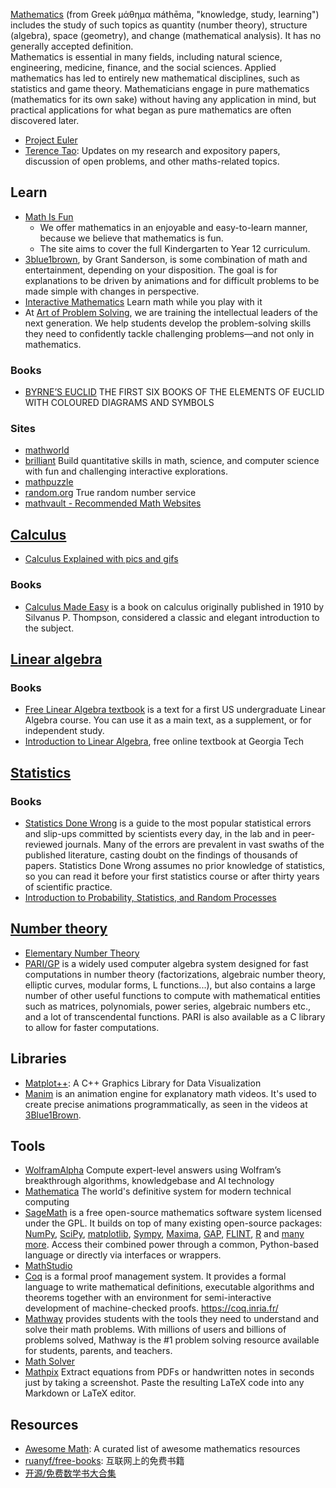 [Mathematics](https://en.wikipedia.org/wiki/Mathematics) (from Greek μάθημα máthēma, "knowledge, study, learning") includes the study of such topics as quantity (number theory), structure (algebra), space (geometry), and change (mathematical analysis). It has no generally accepted definition.  
Mathematics is essential in many fields, including natural science, engineering, medicine, finance, and the social sciences. Applied mathematics has led to entirely new mathematical disciplines, such as statistics and game theory. Mathematicians engage in pure mathematics (mathematics for its own sake) without having any application in mind, but practical applications for what began as pure mathematics are often discovered later.  

- [Project Euler](Online-Judge#Project-Euler)
- [Terence Tao](https://terrytao.wordpress.com/): Updates on my research and expository papers, discussion of open problems, and other maths-related topics.



## Learn
- [Math Is Fun](https://www.mathsisfun.com/) 
  - We offer mathematics in an enjoyable and easy-to-learn manner, because we believe that mathematics is fun.
  - The site aims to cover the full Kindergarten to Year 12 curriculum.
- [3blue1brown](https://www.youtube.com/channel/UCYO_jab_esuFRV4b17AJtAw), by Grant Sanderson, is some combination of math and entertainment, depending on your disposition. The goal is for explanations to be driven by animations and for difficult problems to be made simple with changes in perspective.
- [Interactive Mathematics](https://www.intmath.com/) Learn math while you play with it
- At [Art of Problem Solving](https://artofproblemsolving.com/), we are training the intellectual leaders of the next generation. We help students develop the problem-solving skills they need to confidently tackle challenging problems—and not only in mathematics.

### Books
- [BYRNE’S EUCLID](https://www.c82.net/euclid/) THE FIRST SIX BOOKS OF THE ELEMENTS OF EUCLID WITH COLOURED DIAGRAMS AND SYMBOLS

### Sites
- [mathworld](https://mathworld.wolfram.com/)
- [brilliant](https://brilliant.org/) Build quantitative skills in math, science, and computer science with fun and challenging interactive explorations.
- [mathpuzzle](http://www.mathpuzzle.com/)
- [random.org](https://www.random.org/) True random number service
- [mathvault - Recommended Math Websites](https://mathvault.ca/websites/)



## [Calculus](https://en.wikipedia.org/wiki/Calculus)
- [Calculus Explained with pics and gifs](https://0a.io/chapter1/calculus-explained.html)

### Books
- [Calculus Made Easy](http://calculusmadeeasy.org/) is a book on calculus originally published in 1910 by Silvanus P. Thompson, considered a classic and elegant introduction to the subject.



## [Linear algebra](https://en.wikipedia.org/wiki/Linear_algebra)

### Books
- [Free Linear Algebra textbook](http://joshua.smcvt.edu/linearalgebra/) is a text for a first US undergraduate Linear Algebra course. You can use it as a main text, as a supplement, or for independent study.
- [Introduction to Linear Algebra](https://github.com/QBobWatson/gt-linalg), free online textbook at Georgia Tech



## [Statistics](https://en.wikipedia.org/wiki/Statistics)

### Books
- [Statistics Done Wrong](https://www.statisticsdonewrong.com/index.html) is a guide to the most popular statistical errors and slip-ups committed by scientists every day, in the lab and in peer-reviewed journals. Many of the errors are prevalent in vast swaths of the published literature, casting doubt on the findings of thousands of papers. Statistics Done Wrong assumes no prior knowledge of statistics, so you can read it before your first statistics course or after thirty years of scientific practice.
- [Introduction to Probability, Statistics, and Random Processes](https://probabilitycourse.com/)



## [Number theory](https://en.wikipedia.org/wiki/Number_theory)
- [Elementary Number Theory](http://joshua.smcvt.edu/numbertheory/book.pdf)
- [PARI/GP](https://pari.math.u-bordeaux.fr/) is a widely used computer algebra system designed for fast computations in number theory (factorizations, algebraic number theory, elliptic curves, modular forms, L functions...), but also contains a large number of other useful functions to compute with mathematical entities such as matrices, polynomials, power series, algebraic numbers etc., and a lot of transcendental functions. PARI is also available as a C library to allow for faster computations.



## Libraries
- [Matplot++](https://github.com/alandefreitas/matplotplusplus): A C++ Graphics Library for Data Visualization
- [Manim](https://github.com/3b1b/manim) is an animation engine for explanatory math videos. It's used to create precise animations programmatically, as seen in the videos at [3Blue1Brown](https://www.3blue1brown.com/).



## Tools
- [WolframAlpha](https://www.wolframalpha.com/) Compute expert-level answers using Wolfram’s breakthrough algorithms, knowledgebase and AI technology
- [Mathematica](https://www.wolfram.com/mathematica/) The world's definitive system for modern technical computing
- [SageMath](http://www.sagemath.org/) is a free open-source mathematics software system licensed under the GPL. It builds on top of many existing open-source packages: [NumPy](https://numpy.org/), [SciPy](https://scipy.org/), [matplotlib](https://matplotlib.org/), [Sympy](https://sympy.org/), [Maxima](http://maxima.sourceforge.net/), [GAP](http://www.gap-system.org/), [FLINT](http://www.flintlib.org/), [R](http://www.r-project.org/) and [many more](http://www.sagemath.org/links-components.html). Access their combined power through a common, Python-based language or directly via interfaces or wrappers.
- [MathStudio](http://mathstud.io/)
- [Coq](https://github.com/coq/coq) is a formal proof management system. It provides a formal language to write mathematical definitions, executable algorithms and theorems together with an environment for semi-interactive development of machine-checked proofs. https://coq.inria.fr/
- [Mathway](https://www.mathway.com/) provides students with the tools they need to understand and solve their math problems. With millions of users and billions of problems solved, Mathway is the #1 problem solving resource available for students, parents, and teachers.
- [Math Solver](https://math.microsoft.com/en/)
- [Mathpix](https://mathpix.com/) Extract equations from PDFs or handwritten notes in seconds just by taking a screenshot. Paste the resulting LaTeX code into any Markdown or LaTeX editor.



## Resources
- [Awesome Math](https://github.com/rossant/awesome-math): A curated list of awesome mathematics resources
- [ruanyf/free-books](https://github.com/ruanyf/free-books#%E4%B8%83%E6%95%B0%E5%AD%A6%E7%90%86%E8%AE%BA): 互联网上的免费书籍
- [开源/免费数学书大合集](https://zhuanlan.zhihu.com/p/101120290)
